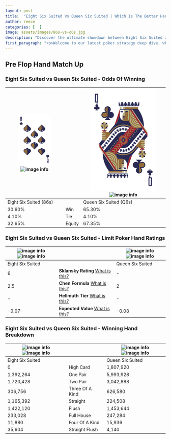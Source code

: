 ```yaml
---
layout: post
title:  "Eight Six Suited Vs Queen Six Suited | Which Is The Better Hand In Poker? A Complete Guide"
author: reece
categories: [  ]
image: assets/images/86s-vs-q6s.jpg
description: "Discover the ultimate showdown between Eight Six Suited and Queen Six Suited in poker! Uncover the odds, strategies, and scenarios where one hand triumphs over the other. Get ready to up your poker game with this thrilling analysis."
first_paragraph: "<p>Welcome to our latest poker strategy deep dive, where we're pitting two distinct hands against each other in a high-stakes showdown: Eight Six Suited vs Queen Six Suited.</p><p>In the dynamic world of poker, every decision counts, and knowing which hand holds the upper hand is key to your success at the table.</p><p>In this article, we'll dissect these two hands, explore the scenarios where one dominates the other, and equip you with the knowledge to make strategic choices that can tip the odds in your favor.</p><p>Get ready to unravel the intriguing dynamics of these poker hands and elevate your game to new heights.</p>"
---
```




[comment]: # (sp0)

## Pre Flop Hand Match Up

<div class="table hand-ratings" markdown="1"> 



### Eight Six Suited vs Queen Six Suited - Odds Of Winning


    
| ![image info](assets/images/hand1/8.png) ![image info](assets/images/hand1/6s.png) |  | ![image info](assets/images/hand2/Q.png) ![image info](assets/images/hand2/6s.png) |
| -------- | -------- | -------- |
| Eight Six Suited (86s) |  | Queen Six Suited (Q6s) |
| 30.60% | Win | 65.30% |
| 4.10% | Tie | 4.10% |
| 32.65% | Equity | 67.35% |




[comment]: # (sp1)



### Eight Six Suited vs Queen Six Suited - Limit Poker Hand Ratings


    
| ![image info](https://www.riverpairs.com/assets/images/hand1/8.png) ![image info](https://www.riverpairs.com/assets/images/hand1/6s.png) |  | ![image info](https://www.riverpairs.com/assets/images/hand2/Q.png) ![image info](https://www.riverpairs.com/assets/images/hand2/6s.png) |
| -------- | -------- | -------- |
| Eight Six Suited |  | Queen Six Suited |
| 6 | **Sklansky Rating** [What is this?](/sklansky-rating-explained) | - |
| 2.5 | **Chen Formula** [What is this?](/chen-formula-explained) | 2 |
| - | **Hellmuth Tier** [What is this?](/Hellmuth-tier-explained) | - |
| -0.07 | **Expected Value** [What is this?](/expected-value-explained) | -0.08 |




[comment]: # (sp2)



### Eight Six Suited vs Queen Six Suited - Winning Hand Breakdown


    
| ![image info](https://www.riverpairs.com/assets/images/hand1/8.png) ![image info](https://www.riverpairs.com/assets/images/hand1/6s.png) |  | ![image info](https://www.riverpairs.com/assets/images/hand2/Q.png) ![image info](https://www.riverpairs.com/assets/images/hand2/6s.png) |
| -------- | -------- | -------- |
| Eight Six Suited |  | Queen Six Suited |
| 0 | High Card | 1,807,920 |
| 1,392,264 | One Pair | 5,993,928 |
| 1,720,428 | Two Pair | 3,042,888 |
| 306,756 | Three Of A Kind | 626,580 |
| 1,165,392 | Straight | 224,508 |
| 1,422,120 | Flush | 1,453,644 |
| 233,028 | Full House | 247,284 |
| 11,880 | Four Of A Kind | 15,936 |
| 35,604 | Straight Flush | 4,140 |




[comment]: # (sp3)



</div>

[comment]: # (sp4)



[comment]: # (sp5)

